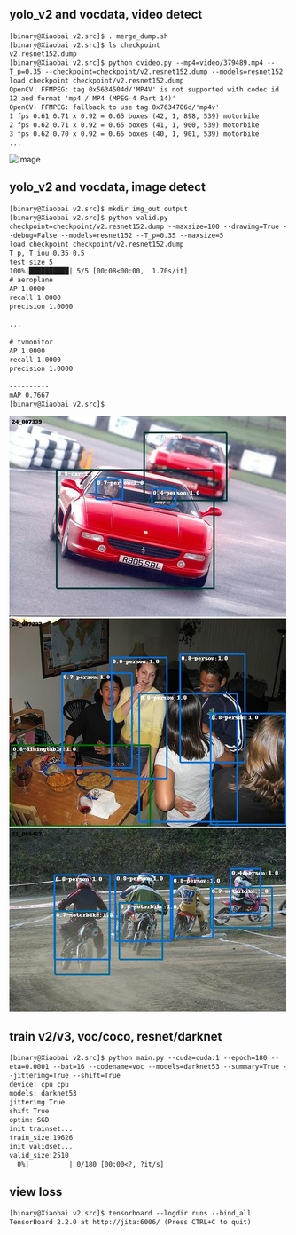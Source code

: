 ## yolo_v2 and vocdata, video detect
```
[binary@Xiaobai v2.src]$ . merge_dump.sh
[binary@Xiaobai v2.src]$ ls checkpoint
v2.resnet152.dump
[binary@Xiaobai v2.src]$ python cvideo.py --mp4=video/379489.mp4 --T_p=0.35 --checkpoint=checkpoint/v2.resnet152.dump --models=resnet152
load checkpoint checkpoint/v2.resnet152.dump
OpenCV: FFMPEG: tag 0x5634504d/'MP4V' is not supported with codec id 12 and format 'mp4 / MP4 (MPEG-4 Part 14)'
OpenCV: FFMPEG: fallback to use tag 0x7634706d/'mp4v'
1 fps 0.61 0.71 x 0.92 = 0.65 boxes (42, 1, 898, 539) motorbike
2 fps 0.62 0.71 x 0.92 = 0.65 boxes (41, 1, 900, 539) motorbike
3 fps 0.62 0.70 x 0.92 = 0.65 boxes (40, 1, 901, 539) motorbike
...
```
![image](https://github.com/isnowran/yolo/blob/master/demo.v2_voc.detect.jpg/v2_voc_411907.gif)

## yolo_v2 and vocdata, image detect
```
[binary@Xiaobai v2.src]$ mkdir img_out output
[binary@Xiaobai v2.src]$ python valid.py --checkpoint=checkpoint/v2.resnet152.dump --maxsize=100 --drawimg=True --debug=False --models=resnet152 --T_p=0.35 --maxsize=5
load checkpoint checkpoint/v2.resnet152.dump
T_p, T_iou 0.35 0.5
test size 5
100%|██████████| 5/5 [00:08<00:00,  1.70s/it]
# aeroplane
AP 1.0000
recall 1.0000
precision 1.0000

...

# tvmonitor
AP 1.0000
recall 1.0000
precision 1.0000

----------
mAP 0.7667
[binary@Xiaobai v2.src]$
```

![image](https://github.com/isnowran/yolo/blob/master/demo.v2_voc.detect.jpg/24_007339.jpg)
![image](https://github.com/isnowran/yolo/blob/master/demo.v2_voc.detect.jpg/28_007237.jpg)
![image](https://github.com/isnowran/yolo/blob/master/demo.v2_voc.detect.jpg/31_000467.jpg)

## train v2/v3, voc/coco, resnet/darknet
```
[binary@Xiaobai v2.src]$ python main.py --cuda=cuda:1 --epoch=180 --eta=0.0001 --bat=16 --codename=voc --models=darknet53 --summary=True --jitterimg=True --shift=True
device: cpu cpu
models: darknet53
jitterimg True
shift True
optim: SGD
init trainset...
train_size:19626
init validset...
valid_size:2510
  0%|          | 0/180 [00:00<?, ?it/s]
```
## view loss
```
[binary@Xiaobai v2.src]$ tensorboard --logdir runs --bind_all
TensorBoard 2.2.0 at http://jita:6006/ (Press CTRL+C to quit)
```
